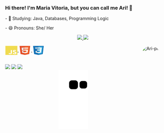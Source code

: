 ### Hi there! I'm Maria Vitoria, but you can call me Ari! 👋

<div>
  <p>- 🌱 Studying: Java, Databases, Programming Logic</p>
  <p>- 😄 Pronouns: She/ Her</p>
</div>

<div align="center">
  <a href="https://github.com/Arikt5">
  <img height="180em" src="https://github-readme-stats.vercel.app/api?username=Arikt5&show_icons=true&theme=synthwave&include_all_commits=true&count_private=true"/>
  <img height="180em" src="https://github-readme-stats.vercel.app/api/top-langs/?username=Arikt5&layout=compact&langs_count=7&theme=synthwave"/>
</div>
  
  <div style="display: inline_block"><br>
  <img align="center" alt="Ari-Js" height="30" width="40" src="https://raw.githubusercontent.com/devicons/devicon/master/icons/javascript/javascript-plain.svg">
  <img align="center" alt="Ari-HTML" height="30" width="40" src="https://raw.githubusercontent.com/devicons/devicon/master/icons/html5/html5-original.svg">
  <img align="center" alt="Ari-CSS" height="30" width="40" src="https://raw.githubusercontent.com/devicons/devicon/master/icons/css3/css3-original.svg">
  <img align="right" alt="Ari-pic" height="150" style="border-radius:50px;" src="https://user-images.githubusercontent.com/91793259/145229387-1c0a9ec1-7f11-48f3-8f7c-702866af282d.jpeg">
</div>
  
  ##
  
<div> 
 <a href="https://discord.gg/Arikt#5088" target="_blank"><img src="https://img.shields.io/badge/Discord-7289DA?style=for-the-badge&logo=discord&logoColor=white" target="_blank"></a> 
  <a href = "mailto: mary.vitoriahp@gmail.com" target="_blank"><img src="https://img.shields.io/badge/-Gmail-%23333?style=for-the-badge&logo=gmail&logoColor=red" target="_blank"></a>
  <a href="https://www.linkedin.com/in/mariavitoriasilva/" target="_blank"><img src="https://img.shields.io/badge/-LinkedIn-%230077B5?style=for-the-badge&logo=linkedin&logoColor=white" target="_blank"></a>   
</div>
  
<div align="center">
  <img alt="svg cobrinha" src="https://raw.githubusercontent.com/Arikt5/Arikt5/output/github-contribution-grid-snake.svg">
</div>
